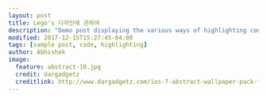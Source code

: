```yaml
---
layout: post
title: Lego's 디자인에 관하여 
description: "Demo post displaying the various ways of highlighting code in Markdown."
modified: 2017-12-15T15:27:45-04:00
tags: [sample post, code, highlighting]
author: Abhishek
image:
  feature: abstract-10.jpg
  credit: dargadgetz
  creditlink: http://www.dargadgetz.com/ios-7-abstract-wallpaper-pack-for-iphone-5-and-ipod-touch-retina/
---
```


